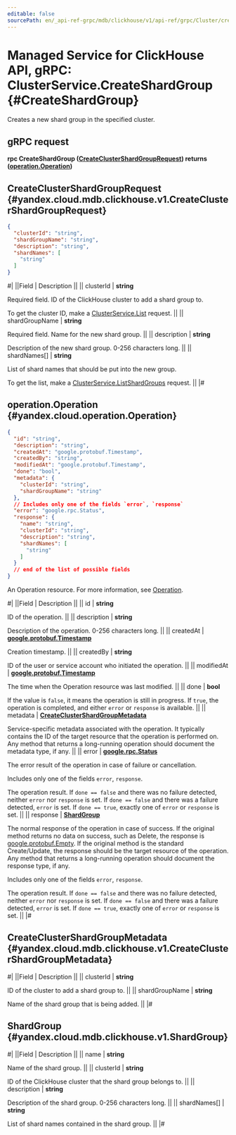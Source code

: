 ```yaml
---
editable: false
sourcePath: en/_api-ref-grpc/mdb/clickhouse/v1/api-ref/grpc/Cluster/createShardGroup.md
---
```


# Managed Service for ClickHouse API, gRPC: ClusterService.CreateShardGroup {#CreateShardGroup}

Creates a new shard group in the specified cluster.

## gRPC request

**rpc CreateShardGroup ([CreateClusterShardGroupRequest](#yandex.cloud.mdb.clickhouse.v1.CreateClusterShardGroupRequest)) returns ([operation.Operation](#yandex.cloud.operation.Operation))**

## CreateClusterShardGroupRequest {#yandex.cloud.mdb.clickhouse.v1.CreateClusterShardGroupRequest}

```json
{
  "clusterId": "string",
  "shardGroupName": "string",
  "description": "string",
  "shardNames": [
    "string"
  ]
}
```

#|
||Field | Description ||
|| clusterId | **string**

Required field. ID of the ClickHouse cluster to add a shard group to.

To get the cluster ID, make a [ClusterService.List](/docs/managed-clickhouse/api-ref/grpc/Cluster/list#List) request. ||
|| shardGroupName | **string**

Required field. Name for the new shard group. ||
|| description | **string**

Description of the new shard group. 0-256 characters long. ||
|| shardNames[] | **string**

List of shard names that should be put into the new group.

To get the list, make a [ClusterService.ListShardGroups](/docs/managed-clickhouse/api-ref/grpc/Cluster/listShardGroups#ListShardGroups) request. ||
|#

## operation.Operation {#yandex.cloud.operation.Operation}

```json
{
  "id": "string",
  "description": "string",
  "createdAt": "google.protobuf.Timestamp",
  "createdBy": "string",
  "modifiedAt": "google.protobuf.Timestamp",
  "done": "bool",
  "metadata": {
    "clusterId": "string",
    "shardGroupName": "string"
  },
  // Includes only one of the fields `error`, `response`
  "error": "google.rpc.Status",
  "response": {
    "name": "string",
    "clusterId": "string",
    "description": "string",
    "shardNames": [
      "string"
    ]
  }
  // end of the list of possible fields
}
```

An Operation resource. For more information, see [Operation](/docs/api-design-guide/concepts/operation).

#|
||Field | Description ||
|| id | **string**

ID of the operation. ||
|| description | **string**

Description of the operation. 0-256 characters long. ||
|| createdAt | **[google.protobuf.Timestamp](https://developers.google.com/protocol-buffers/docs/reference/google.protobuf#timestamp)**

Creation timestamp. ||
|| createdBy | **string**

ID of the user or service account who initiated the operation. ||
|| modifiedAt | **[google.protobuf.Timestamp](https://developers.google.com/protocol-buffers/docs/reference/google.protobuf#timestamp)**

The time when the Operation resource was last modified. ||
|| done | **bool**

If the value is `false`, it means the operation is still in progress.
If `true`, the operation is completed, and either `error` or `response` is available. ||
|| metadata | **[CreateClusterShardGroupMetadata](#yandex.cloud.mdb.clickhouse.v1.CreateClusterShardGroupMetadata)**

Service-specific metadata associated with the operation.
It typically contains the ID of the target resource that the operation is performed on.
Any method that returns a long-running operation should document the metadata type, if any. ||
|| error | **[google.rpc.Status](https://cloud.google.com/tasks/docs/reference/rpc/google.rpc#status)**

The error result of the operation in case of failure or cancellation.

Includes only one of the fields `error`, `response`.

The operation result.
If `done == false` and there was no failure detected, neither `error` nor `response` is set.
If `done == false` and there was a failure detected, `error` is set.
If `done == true`, exactly one of `error` or `response` is set. ||
|| response | **[ShardGroup](#yandex.cloud.mdb.clickhouse.v1.ShardGroup)**

The normal response of the operation in case of success.
If the original method returns no data on success, such as Delete,
the response is [google.protobuf.Empty](https://developers.google.com/protocol-buffers/docs/reference/google.protobuf#google.protobuf.Empty).
If the original method is the standard Create/Update,
the response should be the target resource of the operation.
Any method that returns a long-running operation should document the response type, if any.

Includes only one of the fields `error`, `response`.

The operation result.
If `done == false` and there was no failure detected, neither `error` nor `response` is set.
If `done == false` and there was a failure detected, `error` is set.
If `done == true`, exactly one of `error` or `response` is set. ||
|#

## CreateClusterShardGroupMetadata {#yandex.cloud.mdb.clickhouse.v1.CreateClusterShardGroupMetadata}

#|
||Field | Description ||
|| clusterId | **string**

ID of the cluster to add a shard group to. ||
|| shardGroupName | **string**

Name of the shard group that is being added. ||
|#

## ShardGroup {#yandex.cloud.mdb.clickhouse.v1.ShardGroup}

#|
||Field | Description ||
|| name | **string**

Name of the shard group. ||
|| clusterId | **string**

ID of the ClickHouse cluster that the shard group belongs to. ||
|| description | **string**

Description of the shard group. 0-256 characters long. ||
|| shardNames[] | **string**

List of shard names contained in the shard group. ||
|#